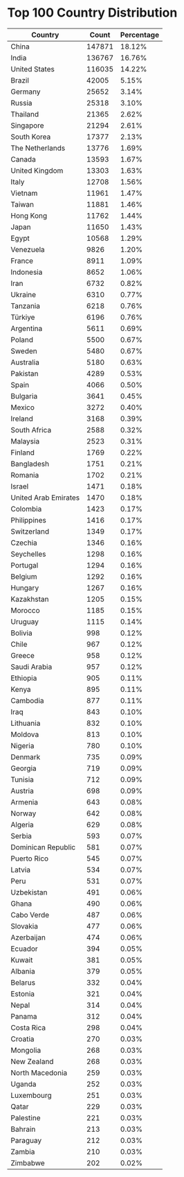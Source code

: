 # Top 100 Country Distribution
| Country | Count | Percentage |
|----|----|----|
| China | 147871 | 18.12% |
| India | 136767 | 16.76% |
| United States | 116035 | 14.22% |
| Brazil | 42005 | 5.15% |
| Germany | 25652 | 3.14% |
| Russia | 25318 | 3.10% |
| Thailand | 21365 | 2.62% |
| Singapore | 21294 | 2.61% |
| South Korea | 17377 | 2.13% |
| The Netherlands | 13776 | 1.69% |
| Canada | 13593 | 1.67% |
| United Kingdom | 13303 | 1.63% |
| Italy | 12708 | 1.56% |
| Vietnam | 11961 | 1.47% |
| Taiwan | 11881 | 1.46% |
| Hong Kong | 11762 | 1.44% |
| Japan | 11650 | 1.43% |
| Egypt | 10568 | 1.29% |
| Venezuela | 9826 | 1.20% |
| France | 8911 | 1.09% |
| Indonesia | 8652 | 1.06% |
| Iran | 6732 | 0.82% |
| Ukraine | 6310 | 0.77% |
| Tanzania | 6218 | 0.76% |
| Türkiye | 6196 | 0.76% |
| Argentina | 5611 | 0.69% |
| Poland | 5500 | 0.67% |
| Sweden | 5480 | 0.67% |
| Australia | 5180 | 0.63% |
| Pakistan | 4289 | 0.53% |
| Spain | 4066 | 0.50% |
| Bulgaria | 3641 | 0.45% |
| Mexico | 3272 | 0.40% |
| Ireland | 3168 | 0.39% |
| South Africa | 2588 | 0.32% |
| Malaysia | 2523 | 0.31% |
| Finland | 1769 | 0.22% |
| Bangladesh | 1751 | 0.21% |
| Romania | 1702 | 0.21% |
| Israel | 1471 | 0.18% |
| United Arab Emirates | 1470 | 0.18% |
| Colombia | 1423 | 0.17% |
| Philippines | 1416 | 0.17% |
| Switzerland | 1349 | 0.17% |
| Czechia | 1346 | 0.16% |
| Seychelles | 1298 | 0.16% |
| Portugal | 1294 | 0.16% |
| Belgium | 1292 | 0.16% |
| Hungary | 1267 | 0.16% |
| Kazakhstan | 1205 | 0.15% |
| Morocco | 1185 | 0.15% |
| Uruguay | 1115 | 0.14% |
| Bolivia | 998 | 0.12% |
| Chile | 967 | 0.12% |
| Greece | 958 | 0.12% |
| Saudi Arabia | 957 | 0.12% |
| Ethiopia | 905 | 0.11% |
| Kenya | 895 | 0.11% |
| Cambodia | 877 | 0.11% |
| Iraq | 843 | 0.10% |
| Lithuania | 832 | 0.10% |
| Moldova | 813 | 0.10% |
| Nigeria | 780 | 0.10% |
| Denmark | 735 | 0.09% |
| Georgia | 719 | 0.09% |
| Tunisia | 712 | 0.09% |
| Austria | 698 | 0.09% |
| Armenia | 643 | 0.08% |
| Norway | 642 | 0.08% |
| Algeria | 629 | 0.08% |
| Serbia | 593 | 0.07% |
| Dominican Republic | 581 | 0.07% |
| Puerto Rico | 545 | 0.07% |
| Latvia | 534 | 0.07% |
| Peru | 531 | 0.07% |
| Uzbekistan | 491 | 0.06% |
| Ghana | 490 | 0.06% |
| Cabo Verde | 487 | 0.06% |
| Slovakia | 477 | 0.06% |
| Azerbaijan | 474 | 0.06% |
| Ecuador | 394 | 0.05% |
| Kuwait | 381 | 0.05% |
| Albania | 379 | 0.05% |
| Belarus | 332 | 0.04% |
| Estonia | 321 | 0.04% |
| Nepal | 314 | 0.04% |
| Panama | 312 | 0.04% |
| Costa Rica | 298 | 0.04% |
| Croatia | 270 | 0.03% |
| Mongolia | 268 | 0.03% |
| New Zealand | 268 | 0.03% |
| North Macedonia | 259 | 0.03% |
| Uganda | 252 | 0.03% |
| Luxembourg | 251 | 0.03% |
| Qatar | 229 | 0.03% |
| Palestine | 221 | 0.03% |
| Bahrain | 213 | 0.03% |
| Paraguay | 212 | 0.03% |
| Zambia | 210 | 0.03% |
| Zimbabwe | 202 | 0.02% |
